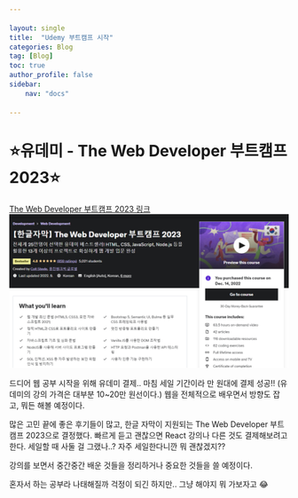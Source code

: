 ```yaml
---

layout: single
title:  "Udemy 부트캠프 시작"
categories: Blog
tag: [Blog]
toc: true
author_profile: false
sidebar:
    nav: "docs"

---
```


# ⭐유데미 - The Web Developer 부트캠프 2023⭐

[The Web Developer 부트캠프 2023 링크](https://www.udemy.com/course/the-web-developer-bootcamp-2021-korea/) 
![유데미](/assets/images/Udemy/유데미01.PNG)

드디어 웹 공부 시작을 위해 유데미 결제.. 마침 세일 기간이라 만 원대에 결제 성공!! (유데미의 강의 가격은 대부분 10~20만 원선이다.) 웹을 전체적으로 배우면서 방향도 잡고, 뭐든 해볼 예정이다.

많은 고민 끝에 좋은 후기들이 많고, 한글 자막이 지원되는 The Web Developer 부트캠프 2023으로 결정했다. 빠르게 듣고 괜찮으면 React 강의나 다른 것도 결제해보려고 한다. 세일할 때 사둘 걸 그랬나..? 자주 세일한다니깐 뭐 괜찮겠지??

강의를 보면서 중간중간 배운 것들을 정리하거나 중요한 것들을 쓸 예정이다.

혼자서 하는 공부라 나태해질까 걱정이 되긴 하지만.. 그냥 해야지 뭐 가보자고 😂

